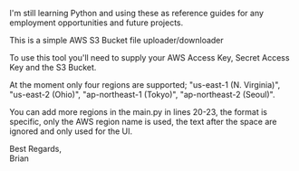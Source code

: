 I'm still learning Python and using these as reference guides for any employment opportunities and future projects.

This is a simple AWS S3 Bucket file uploader/downloader

To use this tool you'll need to supply your AWS Access Key, Secret Access Key and the S3 Bucket.

At the moment only four regions are supported; "us-east-1 (N. Virginia)", "us-east-2 (Ohio)", "ap-northeast-1 (Tokyo)", "ap-northeast-2 (Seoul)". 

You can add more regions in the main.py in lines 20-23, the format is specific, only the AWS region name is used, the text after the space are ignored and only used for the UI.

Best Regards,<br/>
Brian
